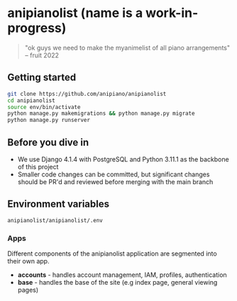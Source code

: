 # anipianolist (name is a work-in-progress)
> "ok guys we need to make the myanimelist of all piano arrangements" – fruit 2022

## Getting started 
```bash
git clone https://github.com/anipiano/anipianolist
cd anipianolist
source env/bin/activate
python manage.py makemigrations && python manage.py migrate
python manage.py runserver
```

## Before you dive in
- We use Django 4.1.4 with PostgreSQL and Python 3.11.1 as the backbone of this project
- Smaller code changes can be committed, but significant changes should be PR'd and reviewed before merging with the main branch

## Environment variables
```
anipianolist/anipianolist/.env
``` 

### Apps
Different components of the anipianolist application are segmented into their own app.

- **accounts** - handles account management, IAM, profiles, authentication
- **base** - handles the base of the site (e.g index page, general viewing pages)